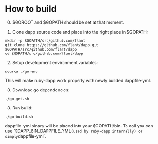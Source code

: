# How to build

0. $GOROOT and $GOPATH should be set at that moment.

1. Clone dapp source code and place into the right place in $GOPATH:

```
mkdir -p $GOPATH/src/github.com/flant
git clone https://github.com/flant/dapp.git $GOPATH/src/github.com/flant/dapp
cd $GOPATH/src/github.com/flant/dapp
```

2. Setup development environment variables:

```
source ./go-env
```

This will make ruby-dapp work properly with newly builded dappfile-yml.

3. Download go dependencies:

```
./go-get.sh
```

3. Run build:

```
./go-build.sh
```

dappfile-yml binary will be placed into your $GOPATH/bin. To call you can use `$DAPP_BIN_DAPPFILE_YML` (used by ruby-dapp internally) or simply `dappfile-yml`.
